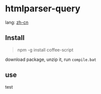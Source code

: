 ﻿htmlparser-query
================

lang: [zh-cn](https://github.com/lusionx/htmlparser-query/blob/master/README.cn.md)

## Install
> npm -g install coffee-script

download package, unzip it, run `compile.bat`

## use

test 

